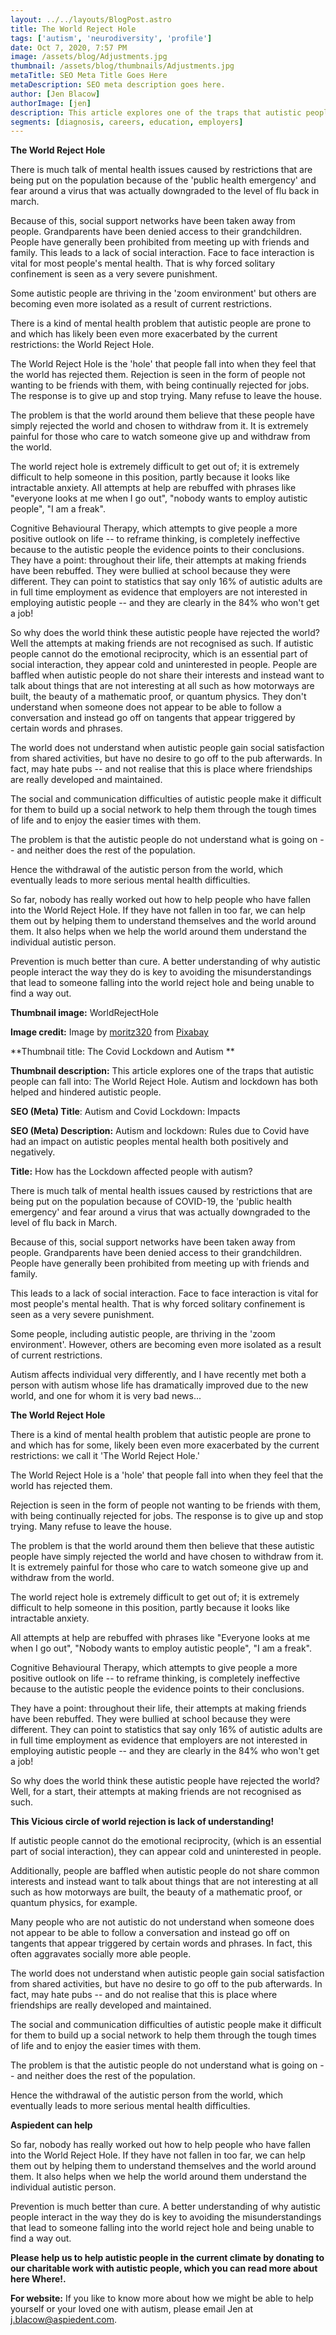 ```yaml
---
layout: ../../layouts/BlogPost.astro
title: The World Reject Hole
tags: ['autism', 'neurodiversity', 'profile']
date: Oct 7, 2020, 7:57 PM
image: /assets/blog/Adjustments.jpg
thumbnail: /assets/blog/thumbnails/Adjustments.jpg
metaTitle: SEO Meta Title Goes Here
metaDescription: SEO meta description goes here.
author: [Jen Blacow]
authorImage: [jen]
description: This article explores one of the traps that autistic people can fall into - The World Reject Hole. Autism and lockdown has both helped and hindered autistic people. Lockdown has made more autistic people prone to falling into the world reject hole where they feel that the world has rejected them.
segments: [diagnosis, careers, education, employers]
---
```

**The World Reject Hole**

There is much talk of mental health issues caused by restrictions that
are being put on the population because of the 'public health emergency'
and fear around a virus that was actually downgraded to the level of flu
back in march.

Because of this, social support networks have been taken away from
people. Grandparents have been denied access to their grandchildren.
People have generally been prohibited from meeting up with friends and
family. This leads to a lack of social interaction. Face to face
interaction is vital for most people's mental health. That is why forced
solitary confinement is seen as a very severe punishment.

Some autistic people are thriving in the 'zoom environment' but others
are becoming even more isolated as a result of current restrictions.

There is a kind of mental health problem that autistic people are prone
to and which has likely been even more exacerbated by the current
restrictions: the World Reject Hole.

The World Reject Hole is the 'hole' that people fall into when they feel
that the world has rejected them. Rejection is seen in the form of
people not wanting to be friends with them, with being continually
rejected for jobs. The response is to give up and stop trying. Many
refuse to leave the house.

The problem is that the world around them believe that these people have
simply rejected the world and chosen to withdraw from it. It is
extremely painful for those who care to watch someone give up and
withdraw from the world.

The world reject hole is extremely difficult to get out of; it is
extremely difficult to help someone in this position, partly because it
looks like intractable anxiety. All attempts at help are rebuffed with
phrases like "everyone looks at me when I go out", "nobody wants to
employ autistic people", "I am a freak".

Cognitive Behavioural Therapy, which attempts to give people a more
positive outlook on life -- to reframe thinking, is completely
ineffective because to the autistic people the evidence points to their
conclusions. They have a point: throughout their life, their attempts at
making friends have been rebuffed. They were bullied at school because
they were different. They can point to statistics that say only 16% of
autistic adults are in full time employment as evidence that employers
are not interested in employing autistic people -- and they are clearly
in the 84% who won't get a job!

So why does the world think these autistic people have rejected the
world? Well the attempts at making friends are not recognised as such.
If autistic people cannot do the emotional reciprocity, which is an
essential part of social interaction, they appear cold and uninterested
in people. People are baffled when autistic people do not share their
interests and instead want to talk about things that are not interesting
at all such as how motorways are built, the beauty of a mathematic
proof, or quantum physics. They don't understand when someone does not
appear to be able to follow a conversation and instead go off on
tangents that appear triggered by certain words and phrases.

The world does not understand when autistic people gain social
satisfaction from shared activities, but have no desire to go off to the
pub afterwards. In fact, may hate pubs -- and not realise that this is
place where friendships are really developed and maintained.

The social and communication difficulties of autistic people make it
difficult for them to build up a social network to help them through the
tough times of life and to enjoy the easier times with them.

The problem is that the autistic people do not understand what is going
on -- and neither does the rest of the population.

Hence the withdrawal of the autistic person from the world, which
eventually leads to more serious mental health difficulties.

So far, nobody has really worked out how to help people who have fallen
into the World Reject Hole. If they have not fallen in too far, we can
help them out by helping them to understand themselves and the world
around them. It also helps when we help the world around them understand
the individual autistic person.

Prevention is much better than cure. A better understanding of why
autistic people interact the way they do is key to avoiding the
misunderstandings that lead to someone falling into the world reject
hole and being unable to find a way out.

**Thumbnail image:** WorldRejectHole

**Image credit:** Image
by [moritz320](https://pixabay.com/users/moritz320-1260270/?utm_source=link-attribution&utm_medium=referral&utm_campaign=image&utm_content=2487705) from [Pixabay](https://pixabay.com/?utm_source=link-attribution&utm_medium=referral&utm_campaign=image&utm_content=2487705) 

**Thumbnail title: The Covid Lockdown and Autism **

**Thumbnail description:** This article explores one of the traps that
autistic people can fall into: The World Reject Hole. Autism and
lockdown has both helped and hindered autistic people.

**SEO (Meta) Title**: Autism and Covid Lockdown: Impacts

**SEO (Meta) Description:** Autism and lockdown: Rules due to Covid have
had an impact on autistic peoples mental health both positively and
negatively.

**Title:** How has the Lockdown affected people with autism?

There is much talk of mental health issues caused by restrictions that
are being put on the population because of COVID-19, the 'public health
emergency' and fear around a virus that was actually downgraded to the
level of flu back in March.

Because of this, social support networks have been taken away from
people. Grandparents have been denied access to their grandchildren.
People have generally been prohibited from meeting up with friends and
family.

This leads to a lack of social interaction. Face to face interaction is
vital for most people's mental health. That is why forced solitary
confinement is seen as a very severe punishment.

Some people, including autistic people, are thriving in the 'zoom
environment'. However, others are becoming even more isolated as a
result of current restrictions.

Autism affects individual very differently, and I have recently met both
a person with autism whose life has dramatically improved due to the new
world, and one for whom it is very bad news...

**The World Reject Hole**

There is a kind of mental health problem that autistic people are prone
to and which has for some, likely been even more exacerbated by the
current restrictions: we call it 'The World Reject Hole.'

The World Reject Hole is a 'hole' that people fall into when they feel
that the world has rejected them.

Rejection is seen in the form of people not wanting to be friends with
them, with being continually rejected for jobs. The response is to give
up and stop trying. Many refuse to leave the house.

The problem is that the world around them then believe that these
autistic people have simply rejected the world and have chosen to
withdraw from it. It is extremely painful for those who care to watch
someone give up and withdraw from the world.

The world reject hole is extremely difficult to get out of; it is
extremely difficult to help someone in this position, partly because it
looks like intractable anxiety.

All attempts at help are rebuffed with phrases like "Everyone looks at
me when I go out", "Nobody wants to employ autistic people", "I am a
freak".

Cognitive Behavioural Therapy, which attempts to give people a more
positive outlook on life -- to reframe thinking, is completely
ineffective because to the autistic people the evidence points to their
conclusions.

They have a point: throughout their life, their attempts at making
friends have been rebuffed. They were bullied at school because they
were different. They can point to statistics that say only 16% of
autistic adults are in full time employment as evidence that employers
are not interested in employing autistic people -- and they are clearly
in the 84% who won't get a job!

So why does the world think these autistic people have rejected the
world? Well, for a start, their attempts at making friends are not
recognised as such.

**This Vicious circle of world rejection is lack of understanding!**

If autistic people cannot do the emotional reciprocity, (which is an
essential part of social interaction), they can appear cold and
uninterested in people.

Additionally, people are baffled when autistic people do not share
common interests and instead want to talk about things that are not
interesting at all such as how motorways are built, the beauty of a
mathematic proof, or quantum physics, for example.

Many people who are not autistic do not understand when someone does not
appear to be able to follow a conversation and instead go off on
tangents that appear triggered by certain words and phrases. In fact,
this often aggravates socially more able people.

The world does not understand when autistic people gain social
satisfaction from shared activities, but have no desire to go off to the
pub afterwards. In fact, may hate pubs -- and do not realise that this
is place where friendships are really developed and maintained.

The social and communication difficulties of autistic people make it
difficult for them to build up a social network to help them through the
tough times of life and to enjoy the easier times with them.

The problem is that the autistic people do not understand what is going
on -- and neither does the rest of the population.

Hence the withdrawal of the autistic person from the world, which
eventually leads to more serious mental health difficulties.

**Aspiedent can help**

So far, nobody has really worked out how to help people who have fallen
into the World Reject Hole. If they have not fallen in too far, we can
help them out by helping them to understand themselves and the world
around them. It also helps when we help the world around them understand
the individual autistic person.

Prevention is much better than cure. A better understanding of why
autistic people interact in the way they do is key to avoiding the
misunderstandings that lead to someone falling into the world reject
hole and being unable to find a way out.

**Please help us to help autistic people in the current climate by
donating to our charitable work with autistic people, which you can read
more about here Where!.**

**For website:** If you like to know more about how we might be able to
help yourself or your loved one with autism, please email Jen at
<j.blacow@aspiedent.com>.
